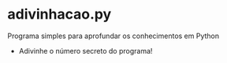 # adivinhacao.py
Programa simples para aprofundar os conhecimentos em Python
- Adivinhe o número secreto do programa!
